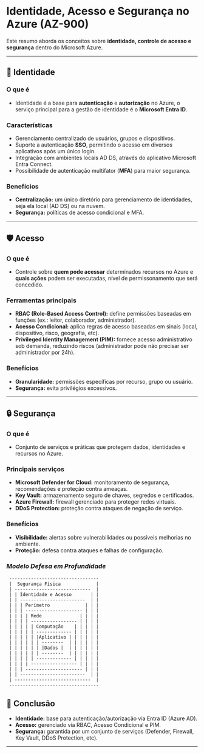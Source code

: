 # Identidade, Acesso e Segurança no Azure (AZ-900)

Este resumo aborda os conceitos sobre **identidade, controle de acesso e segurança** dentro do Microsoft Azure.

---

## 🔑 Identidade

### O que é

* Identidade é a base para **autenticação** e **autorização** no Azure, o serviço principal para a gestão de identidade é o **Microsoft Entra ID**.

### Características

* Gerenciamento centralizado de usuários, grupos e dispositivos.
* Suporte a autenticação **SSO**, permitindo o acesso em diversos aplicativos após um único login.
* Integração com ambientes locais AD DS, através do aplicativo Microsoft Entra Connect.
* Possibilidade de autenticação multifator (**MFA**) para maior segurança.

### Benefícios

* **Centralização:** um único diretório para gerenciamento de identidades, seja ela local (AD DS) ou na nuvem.
* **Segurança:** políticas de acesso condicional e MFA.

---

## 🛡️ Acesso

### O que é

* Controle sobre **quem pode acessar** determinados recursos no Azure e **quais ações** podem ser executadas, nível de permissonamento que será concedido.

### Ferramentas principais

* **RBAC (Role-Based Access Control):** define permissões baseadas em funções (ex.: leitor, colaborador, administrador).
* **Acesso Condicional:** aplica regras de acesso baseadas em sinais (local, dispositivo, risco, geografia, etc).
* **Privileged Identity Management (PIM):** fornece acesso administrativo sob demanda, reduzindo riscos (administrador pode não precisar ser administrador por 24h). 

### Benefícios

* **Granularidade:** permissões específicas por recurso, grupo ou usuário.
* **Segurança:** evita privilégios excessivos.

---

## 🔒 Segurança

### O que é

* Conjunto de serviços e práticas que protegem dados, identidades e recursos no Azure.

### Principais serviços

* **Microsoft Defender for Cloud:** monitoramento de segurança, recomendações e proteção contra ameaças.
* **Key Vault:** armazenamento seguro de chaves, segredos e certificados.
* **Azure Firewall:** firewall gerenciado para proteger redes virtuais.
* **DDoS Protection:** proteção contra ataques de negação de serviço.

### Benefícios

* **Visibilidade:** alertas sobre vulnerabilidades ou possíveis melhorias no ambiente.
* **Proteção:** defesa contra ataques e falhas de configuração.

### *Modelo Defesa em Profundidade*
```
 ---------------------------------
 |  Segurança Física             |
 | ----------------------------  |
 | | Identidade e Acesso       | |
 | | ------------------------  | |
 | | | Perímetro             | | |
 | | | --------------------- | | |
 | | | | Rede              | | | |
 | | | | ----------------- | | | |
 | | | | | Computação    | | | | |
 | | | | | ------------- | | | | |
 | | | | | |Aplicativo | | | | | |
 | | | | | | --------  | | | | | |
 | | | | | | |Dados |  | | | | | |
 | | | | | | --------  | | | | | |
 | | | | | ------------- | | | | |
 | | | | ----------------- | | | |
 | | | --------------------- | | |
 | | ------------------------  | |
 | ----------------------------  |
 ---------------------------------
```

## 📌 Conclusão

* **Identidade:** base para autenticação/autorização via Entra ID (Azure AD).
* **Acesso:** gerenciado via RBAC, Acesso Condicional e PIM.
* **Segurança:** garantida por um conjunto de serviços (Defender, Firewall, Key Vault, DDoS Protection, etc).

---

